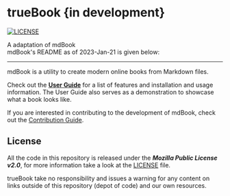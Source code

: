 # trueBook {in development}

[![LICENSE](https://img.shields.io/github/license/rust-lang/mdBook.svg)](LICENSE)

A adaptation of mdBook <br>
mdBook's README as of 2023-Jan-21 is given below:

---
mdBook is a utility to create modern online books from Markdown files.

Check out the **[User Guide]** for a list of features and installation and usage information.
The User Guide also serves as a demonstration to showcase what a book looks like.

If you are interested in contributing to the development of mdBook, check out the [Contribution Guide].

## License

All the code in this repository is released under the ***Mozilla Public License v2.0***, for more information take a look at the [LICENSE] file.

[User Guide]: https://rust-lang.github.io/mdBook/
[contribution guide]: https://github.com/rust-lang/mdBook/blob/master/CONTRIBUTING.md
[LICENSE]: https://github.com/rust-lang/mdBook/blob/master/LICENSE
trueBook take no responsibility and issues a warning for any content on links outside of this repository (depot of code) and our own resources.
